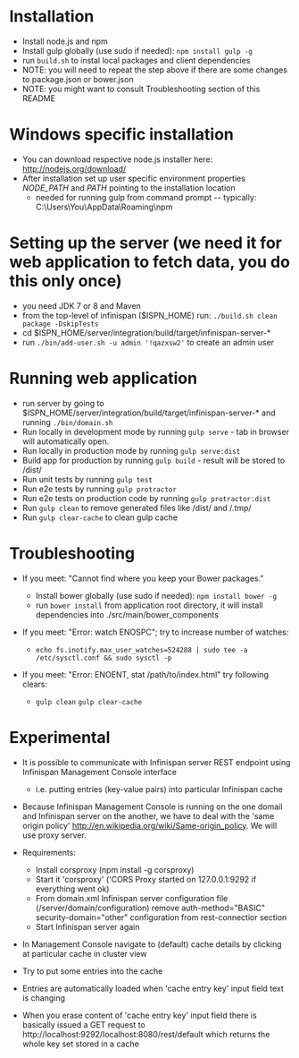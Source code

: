 # Installation

- Install node.js and npm
- Install gulp globally (use sudo if needed): `npm install gulp -g`
- run `build.sh` to instal local packages and client dependencies
- NOTE: you will need to repeat the step above if there are some changes to package.json or bower.json
- NOTE: you might want to consult Troubleshooting section of this README

# Windows specific installation

- You can download respective node.js installer here: http://nodejs.org/download/
- After installation set up user specific environment properties *NODE_PATH* and *PATH* pointing to the installation location
  - needed for running gulp from command prompt -- typically: C:\Users\You\AppData\Roaming\npm

# Setting up the server (we need it for web application to fetch data, you do this only once)
- you need JDK 7 or 8 and Maven
- from the top-level of infinispan ($ISPN_HOME) run: `./build.sh clean package -DskipTests`
- cd $ISPN_HOME/server/integration/build/target/infinispan-server-*
- run `./bin/add-user.sh -u admin '!qazxsw2'` to create an admin user

#  Running web application
- run server by going to $ISPN_HOME/server/integration/build/target/infinispan-server-* and running `./bin/domain.sh`
- Run locally in development mode by running `gulp serve` - tab in browser will automatically open.
- Run locally in production mode by running `gulp serve:dist`
- Build app for production by running `gulp build` - result will be stored to /dist/
- Run unit tests by running `gulp test`
- Run e2e tests by running `gulp protractor`
- Run e2e tests on production code by running `gulp protractor:dist`
- Run `gulp clean` to remove generated files like /dist/ and /.tmp/
- Run `gulp clear-cache` to clean gulp cache

#  Troubleshooting
- If you meet: "Cannot find where you keep your Bower packages."
  - Install bower globally (use sudo if needed): `npm install bower -g`
  - run `bower install` from application root directory, it will install dependencies into ./src/main/bower_components

- If you meet: "Error: watch ENOSPC"; try to increase number of watches:
  - `echo fs.inotify.max_user_watches=524288 | sudo tee -a /etc/sysctl.conf && sudo sysctl -p`

- If you meet: "Error: ENOENT, stat /path/to/index.html" try following clears:
  - `gulp clean` `gulp clear-cache`
  
#  Experimental 
- It is possible to communicate with Infinispan server REST endpoint using Infinispan Management Console interface
  - i.e. putting entries (key-value pairs) into particular Infinispan cache
- Because Infinispan Management Console is running on the one domail and Infinispan server on the another, 
  we have to deal with the 'same origin policy' http://en.wikipedia.org/wiki/Same-origin_policy. We will use proxy server.
  
- Requirements: 
  - Install corsproxy (npm install -g corsproxy)
  - Start it 'corsproxy' ('CORS Proxy started on 127.0.0.1:9292 if everything went ok)
  - From domain.xml Infinispan server configuration file (/server/domain/configuration) remove 
  auth-method="BASIC" security-domain="other" configuration from rest-connectior section
  - Start Infinispan server again 
     
- In Management Console navigate to (default) cache details by clicking at particular cache in cluster view
- Try to put some entries into the cache
- Entries are automatically loaded when 'cache entry key' input field text is changing
- When you erase content of 'cache entry key' input field there is basically issued a GET request to 
        http://localhost:9292/localhost:8080/rest/default which returns the whole key set stored in a cache 
  
  

